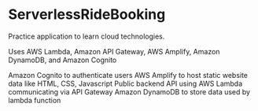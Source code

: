# ServerlessRideBooking
Practice application to learn cloud technologies.

Uses AWS Lambda, Amazon API Gateway, AWS Amplify, Amazon DynamoDB, and Amazon Cognito

Amazon Cognito to authenticate users
AWS Amplify to host static website data like HTML, CSS, Javascript
Public backend API using AWS Lambda communicating via API Gateway
Amazon DynamoDB to store data used by lambda function
